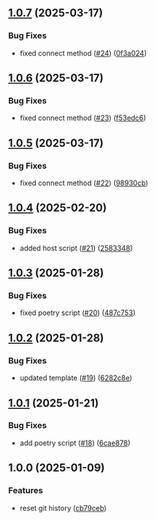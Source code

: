 ## [1.0.7](https://github.com/kognitos/bdk-template/compare/v1.0.6...v1.0.7) (2025-03-17)

### Bug Fixes

* fixed connect method ([#24](https://github.com/kognitos/bdk-template/issues/24)) ([0f3a024](https://github.com/kognitos/bdk-template/commit/0f3a024fd24a6734968f39a149a175265fd66bc4))

## [1.0.6](https://github.com/kognitos/bdk-template/compare/v1.0.5...v1.0.6) (2025-03-17)

### Bug Fixes

* fixed connect method ([#23](https://github.com/kognitos/bdk-template/issues/23)) ([f53edc6](https://github.com/kognitos/bdk-template/commit/f53edc61d9596b7f7abb08f7ec1090c34aec7fee))

## [1.0.5](https://github.com/kognitos/bdk-template/compare/v1.0.4...v1.0.5) (2025-03-17)

### Bug Fixes

* fixed connect method ([#22](https://github.com/kognitos/bdk-template/issues/22)) ([98930cb](https://github.com/kognitos/bdk-template/commit/98930cbb2666799ec7190420974455bd5f4a92bb))

## [1.0.4](https://github.com/kognitos/bdk-template/compare/v1.0.3...v1.0.4) (2025-02-20)

### Bug Fixes

* added host script ([#21](https://github.com/kognitos/bdk-template/issues/21)) ([2583348](https://github.com/kognitos/bdk-template/commit/258334889d3be34e02085705633a5b4db8adb4e2))

## [1.0.3](https://github.com/kognitos/bdk-template/compare/v1.0.2...v1.0.3) (2025-01-28)

### Bug Fixes

* fixed poetry script ([#20](https://github.com/kognitos/bdk-template/issues/20)) ([487c753](https://github.com/kognitos/bdk-template/commit/487c753cce07b7bd5f358ba0d66a8a957a969d75))

## [1.0.2](https://github.com/kognitos/bdk-template/compare/v1.0.1...v1.0.2) (2025-01-28)

### Bug Fixes

* updated template ([#19](https://github.com/kognitos/bdk-template/issues/19)) ([6282c8e](https://github.com/kognitos/bdk-template/commit/6282c8e0a9cae8a764f1a3212e2591ffbce2b728))

## [1.0.1](https://github.com/kognitos/bdk-template/compare/v1.0.0...v1.0.1) (2025-01-21)

### Bug Fixes

* add poetry script ([#18](https://github.com/kognitos/bdk-template/issues/18)) ([6cae878](https://github.com/kognitos/bdk-template/commit/6cae878da97aa36232b6fc028ebee9137d065ee6))

## 1.0.0 (2025-01-09)

### Features

* reset git history ([cb79ceb](https://github.com/kognitos/bdk-template/commit/cb79ceb8f8eb9c797429334c765865b7a5e2c4df))
